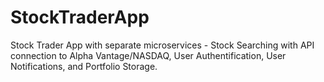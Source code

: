 # StockTraderApp
Stock Trader App with separate microservices - Stock Searching with API connection to
    Alpha Vantage/NASDAQ, User Authentification, User Notifications, and Portfolio Storage. 

